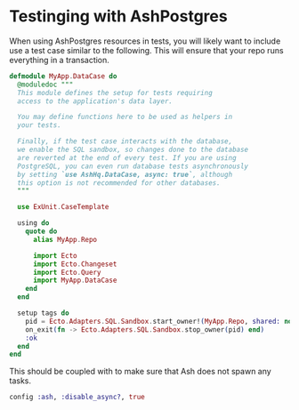 # Testinging with AshPostgres

When using AshPostgres resources in tests, you will likely want to include use a test case similar to the following. This will ensure that your repo runs everything in a transaction.

```elixir
defmodule MyApp.DataCase do
  @moduledoc """
  This module defines the setup for tests requiring
  access to the application's data layer.

  You may define functions here to be used as helpers in
  your tests.

  Finally, if the test case interacts with the database,
  we enable the SQL sandbox, so changes done to the database
  are reverted at the end of every test. If you are using
  PostgreSQL, you can even run database tests asynchronously
  by setting `use AshHq.DataCase, async: true`, although
  this option is not recommended for other databases.
  """

  use ExUnit.CaseTemplate

  using do
    quote do
      alias MyApp.Repo

      import Ecto
      import Ecto.Changeset
      import Ecto.Query
      import MyApp.DataCase
    end
  end

  setup tags do
    pid = Ecto.Adapters.SQL.Sandbox.start_owner!(MyApp.Repo, shared: not tags[:async])
    on_exit(fn -> Ecto.Adapters.SQL.Sandbox.stop_owner(pid) end)
    :ok
  end
end
```

This should be coupled with to make sure that Ash does not spawn any tasks.

```elixir
config :ash, :disable_async?, true
```
